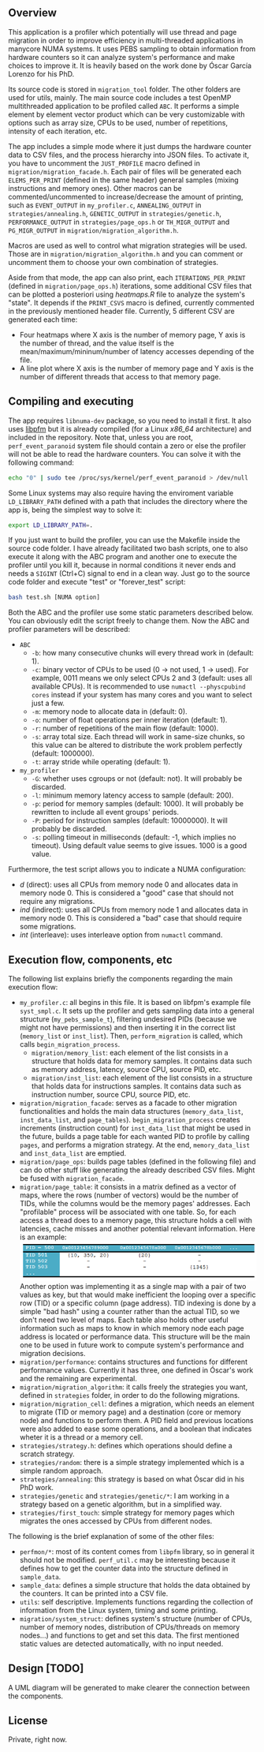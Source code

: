 ## Overview
This application is a profiler which potentially will use thread and page migration in order to improve efficiency in multi-threaded applications in manycore NUMA systems. It uses PEBS sampling to obtain information from hardware counters so it can analyze system's performance and make choices to improve it. It is heavily based on the work done by Óscar García Lorenzo for his PhD.

Its source code is stored in `migration_tool` folder. The other folders are used for utils, mainly. The main source code includes a test OpenMP multithreaded application to be profiled called `ABC`. It performs a simple element by element vector product which can be very customizable with options such as array size, CPUs to be used, number of repetitions, intensity of each iteration, etc.

The app includes a simple mode where it just dumps the hardware counter data to CSV files, and the process hierarchy into JSON files. To activate it, you have to uncomment the `JUST_PROFILE` macro defined in `migration/migration_facade.h`. Each pair of files will be generated each `ELEMS_PER_PRINT` (defined in the same header) general samples (mixing instructions and memory ones). Other macros can be commented/uncommented to increase/decrease the amount of printing, such as `EVENT_OUTPUT` in `my_profiler.c`, `ANNEALING_OUTPUT` in `strategies/annealing.h`, `GENETIC_OUTPUT` in `strategies/genetic.h`, `PERFORMANCE_OUTPUT` in `strategies/page_ops.h` or `TH_MIGR_OUTPUT` and `PG_MIGR_OUTPUT` in `migration/migration_algorithm.h`.

Macros are used as well to control what migration strategies will be used. Those are in `migration/migration_algorithm.h` and you can comment or uncomment them to choose your own combination of strategies.

Aside from that mode, the app can also print, each `ITERATIONS_PER_PRINT` (defined in `migration/page_ops.h`) iterations, some additional CSV files that can be plotted a posteriori using *heatmaps.R* file to analyze the system's "state". It depends if the `PRINT_CSVS` macro is defined, currently commented in the previously mentioned header file. Currently, 5 different CSV are generated each time:

* Four heatmaps where X axis is the number of memory page, Y axis is the number of thread, and the value itself is the mean/maximum/mininum/number of latency accesses depending of the file.
* A line plot where X axis is the number of memory page and Y axis is the number of different threads that access to that memory page.

## Compiling and executing
The app requires `libnuma-dev` package, so you need to install it first. It also uses [libpfm](http://perfmon2.sourceforge.net/) but it is already compiled (for a Linux *x86_64* architecture) and included in the repository. Note that, unless you are root, `perf_event_paranoid` system file should contain a zero or else the profiler will not be able to read the hardware counters. You can solve it with the following command:
```bash
echo "0" | sudo tee /proc/sys/kernel/perf_event_paranoid > /dev/null
```

Some Linux systems may also require having the enviroment variable `LD_LIBRARY_PATH` defined with a path that includes the directory where the app is, being the simplest way to solve it:
```bash
export LD_LIBRARY_PATH=.
```

If you just want to build the profiler, you can use the Makefile inside the source code folder. I have already facilitated two bash scripts, one to also execute it along with the ABC program and another one to execute the profiler until you kill it, because in normal conditions it never ends and needs a `SIGINT` (Ctrl+C) signal to end in a clean way. Just go to the source code folder and execute "test" or "forever_test" script:
```bash
bash test.sh [NUMA option]
```

Both the ABC and the profiler use some static parameters described below. You can obviously edit the script freely to change them. Now the ABC and profiler parameters will be described:

* `ABC`
  - `-b`: how many consecutive chunks will every thread work in (default: 1).
  - `-c`: binary vector of CPUs to be used (0 -> not used, 1 -> used). For example, 0011 means we only select CPUs 2 and 3 (default: uses all available CPUs). It is recommended to use `numactl --physcpubind cores` instead if your system has many cores and you want to select just a few.
  - `-m`: memory node to allocate data in (default: 0).
  - `-o`: number of float operations per inner iteration (default: 1).
  - `-r`: number of repetitions of the main flow (default: 1000).
  - `-s`: array total size. Each thread will work in same-size chunks, so this value can be altered to distribute the work problem perfectly (default: 1000000).
  - `-t`: array stride while operating (default: 1).
* `my_profiler`
  - `-G`: whether uses cgroups or not (default: not). It will probably be discarded.
  - `-l`: minimum memory latency access to sample (default: 200).
  - `-p`: period for memory samples (default: 1000). It will probably be rewritten to include all event groups' periods.
  - `-P`: period for instruction samples (default: 10000000). It will probably be discarded.
  - `-s`: polling timeout in milliseconds (default: -1, which implies no timeout). Using default value seems to give issues. 1000 is a good value.

Furthermore, the test script allows you to indicate a NUMA configuration:

* *d* (direct): uses all CPUs from memory node 0 and allocates data in memory node 0. This is considered a "good" case that should not require any migrations.
* *ind* (indirect): uses all CPUs from memory node 1 and allocates data in memory node 0.  This is considered a "bad" case that should require some migrations.
* *int* (interleave): uses interleave option from `numactl` command.

## Execution flow, components, etc
The following list explains briefly the components regarding the main execution flow:

* `my_profiler.c`: all begins in this file. It is based on libfpm's example file `syst_smpl.c`. It sets up the profiler and gets sampling data into a general structure (`my_pebs_sample_t`), filtering undesired PIDs (because we might not have permissions) and then inserting it in the correct list (`memory_list` or `inst_list`). Then, `perform_migration` is called, which calls `begin_migration_process`.
  - `migration/memory_list`: each element of the list consists in a structure that holds data for memory samples. It contains data such as memory address, latency, source CPU, source PID, etc.
  - `migration/inst_list`: each element of the list consists in a structure that holds data for instructions samples. It contains data such as instruction number, source CPU, source PID, etc.
* `migration/migration_facade`: serves as a facade to other migration functionalities and holds the main data structures (`memory_data_list`, `inst_data_list`, and `page_tables`). `begin_migration_process` creates increments (instruction count) for `inst_data_list` that might be used in the future, builds a page table for each wanted PID to profile by calling `pages`, and performs a migration strategy. At the end, `memory_data_list` and `inst_data_list` are emptied.
* `migration/page_ops`: builds page tables (defined in the following file) and can do other stuff like generating the already described CSV files. Might be fused with `migration_facade`.
* `migration/page_table`: it consists in a matrix defined as a vector of maps, where the rows (number of vectors) would be the number of TIDs, while the columns would be the memory pages' addresses. Each "profilable" process will be associated with one table. So, for each access a thread does to a memory page, this structure holds a cell with latencies, cache misses and another potential relevant information. Here is an example:
![Example page table](https://raw.githubusercontent.com/miguellopezbecona/Migration-Profiler/master/img/example_table.png)
Another option was implementing it as a single map with a pair of two values as key, but that would make inefficient the looping over a specific row (TID) or a specific column (page address). TID indexing is done by a simple "bad hash" using a counter rather than the actual TID, so we don't need two level of maps. Each table also holds other useful information such as maps to know in which memory node each page address is located or performance data. This structure will be the main one to be used in future work to compute system's performance and migration decisions.
* `migration/performance`: contains structures and functions for different performance values. Currently it has three, one defined in Óscar's work and the remaining are experimental.
* `migration/migration_algorithm`: it calls freely the strategies you want, defined in `strategies` folder, in order to do the following migrations.
* `migration/migration_cell`: defines a migration, which needs an element to migrate (TID or memory page) and a destination (core or memory node) and functions to perform them. A PID field and previous locations were also added to ease some operations, and a boolean that indicates wheter it is a thread or a memory cell.
* `strategies/strategy.h`: defines which operations should define a scratch strategy.
* `strategies/random`: there is a simple strategy implemented which is a simple random approach.
* `strategies/annealing`: this strategy is based on what Óscar did in his PhD work.
* `strategies/genetic` and `strategies/genetic/*`: I am working in a strategy based on a genetic algorithm, but in a simplified way.
* `strategies/first_touch`: simple strategy for memory pages which migrates the ones accessed by CPUs from different nodes.

The following is the brief explanation of some of the other files:
* `perfmon/*`: most of its content comes from `libpfm` library, so in general it should not be modified. `perf_util.c` may be interesting because it defines how to get the counter data into the structure defined in `sample_data`.
* `sample_data`: defines a simple structure that holds the data obtained by the counters. It can be printed into a CSV file.
* `utils`: self descriptive. Implements functions regarding the collection of information from the Linux system, timing and some printing.
* `migration/system_struct`: defines system's structure (number of CPUs, number of memory nodes, distribution of CPUs/threads on memory nodes...) and functions to get and set this data. The first mentioned static values are detected automatically, with no input needed.

## Design [TODO]
A UML diagram will be generated to make clearer the connection between the components.

## License
Private, right now.

